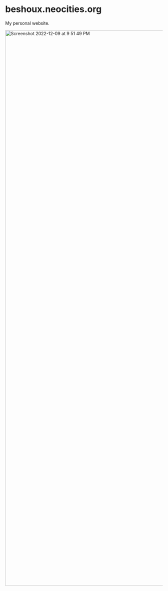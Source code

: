 # beshoux.neocities.org

My personal website.

<img width="1772" alt="Screenshot 2022-12-09 at 9 51 49 PM" src="https://user-images.githubusercontent.com/15827892/210125298-b40281ff-a252-4d60-b8f9-d8b6edc571cf.png">